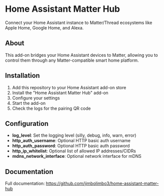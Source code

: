 # Home Assistant Matter Hub

Connect your Home Assistant instance to Matter/Thread ecosystems like Apple Home, Google Home, and Alexa.

## About

This add-on bridges your Home Assistant devices to Matter, allowing you to control them through any Matter-compatible smart home platform.

## Installation

1. Add this repository to your Home Assistant add-on store
2. Install the "Home Assistant Matter Hub" add-on
3. Configure your settings
4. Start the add-on
5. Check the logs for the pairing QR code

## Configuration

- **log_level**: Set the logging level (silly, debug, info, warn, error)
- **http_auth_username**: Optional HTTP basic auth username
- **http_auth_password**: Optional HTTP basic auth password
- **http_ip_whitelist**: Optional list of allowed IP addresses/CIDRs
- **mdns_network_interface**: Optional network interface for mDNS

## Documentation

Full documentation: https://github.com/jimbolimbo3/home-assistant-matter-hub